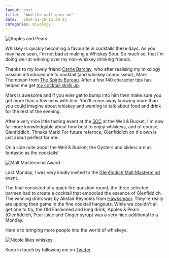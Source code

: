 ```yaml
---
layout: post
title:  "And the malt goes on"
date:   2014-11-18 15:29:13
categories: mixology
---
```


![Apples and Pears](https://raw.githubusercontent.com/raphaelleheaf/nevercinderella/gh-pages/_assets/apples_pears.jpg)

Whiskey is quickly becoming a favourite in cocktails these days. As you may have seen, I'm not bad at making a Whiskey Sour. So much so, that I'm doing well at winning over my non-whiskey drinking friends.

Thanks to my lovely friend [Carrie Barclay](https://twitter.com/digibungalow), who after realising my mixology passion introduced me to cocktail (and whiskey connoisseur), Mark Thompson from [The Spirits Bureau](https://twitter.com/spiritsbureau). After a few 140 character tips has helped me get [my cocktail skills up](http://nevercinderella.com/mixology/2014/08/22/becoming-the-cocktail-mistress/).

Mark is awesome and if you ever get to bump into him then make sure you get more than a few mins with him. You'll come away knowing more than you could imagine about whiskey and wanting to talk about food and drink for the rest of the evening. 

After a very nice little tasting event at the [5CC](http://www.5cc-london.com/) at the Well & Bucket, I'm now far more knowledgable about how best to enjoy whiskeys, and of course, Glenfiddich. Thnaks Mark! For future refernce; Glenfiddich on it's own is just about perfect for me.

On a side note about the Well & Bucket; the Oysters and sliders are as fantastic as the cocktails!

![Malt Mastermind Award](https://raw.githubusercontent.com/raphaelleheaf/nevercinderella/gh-pages/_assets/malt_award.jpg)

Last Monday, I was very kindly invited to the [Glenfiddich Malt Mastermind](https://www.glenfiddich.com/uk/explore/malt-mastermind/) event.  

The final consisted of a quick fire question round, the three selected barmen had to create a cocktail that embodied the essence of Glenfiddich. The winning drink was by Alistair Reynolds from [Hawksmoor](http://thehawksmoor.com/drink/wine). They're really are upping their game in the fine cocktail hangouts. While we couldn't all get one to try, the Old Fashioned and long drink, Apples & Pears (Glenfiddich, Pear juice and Ginger syrup) was a very nice additional to a Monday.

Here's to bringing more people into the world of whiskeys.  

![Nicole likes whiskey](https://raw.githubusercontent.com/raphaelleheaf/nevercinderella/gh-pages/_assets/nicole_and_whiskey.jpg)


Keep in touch by following me on [Twitter](https://twitter.com/cinderellanever) 


